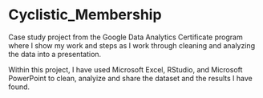 # Cyclistic_Membership
Case study project from the Google Data Analytics Certificate program where I show my work and steps as I work through cleaning and analyzing the data into a presentation.

Within this project, I have used Microsoft Excel, RStudio, and Microsoft PowerPoint to clean, analyize and share the dataset and the results I have found. 
